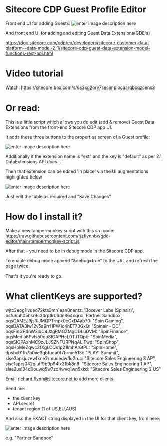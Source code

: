
# Sitecore CDP Guest Profile Editor

Front end UI for adding Guests:
![enter image description here](https://i.ibb.co/8gDKz2k/Screenshot-2022-08-17-at-14-25-25.png)


And front end UI for adding and editing Guest Data Extensions(GDE's)

https://doc.sitecore.com/cdp/en/developers/sitecore-customer-data-platform--data-model-2-1/sitecore-cdp-guest-data-extension-model-functions-rest-api.html

 
 
# Video tutorial

  
Watch: https://sitecore.box.com/s/6s3xg2ory7secjmpibcqarqbcqzcens3


# Or read:

  

This is a little script which allows you do edit (add & remove) Guest Data Extensions from the front-end Sitecore CDP app UI.

  

It adds these three buttons to the properties screen of a Guest profile:

![enter image description here](https://i.ibb.co/WzzjxQ1/Screenshot-2022-04-25-at-14-24-12.png)


Additionally if the extension name is "ext" and the key is "default" as per 2.1 DataExtensions API docs...

Then that extension can be edited 'in place' via the UI augmentations highlighted below

![enter image description here](https://i.ibb.co/1mNwxcW/Screenshot-2022-06-09-at-12-10-44.png)

Just edit the table as required and "Save Changes"

  

# How do I install it?

  

Make a new tampermonkey script with this src code: https://raw.githubusercontent.com/rjzflynnbx/gde-editor/main/tampermonkey-script.js

  

After that - you need to be in debug mode in the Sitecore CDP app.

  

To enable debug mode append "&debug=true" to the URL and refresh the page twice.

  

That's it you're ready to go.

  


  

# What clientKeys are supported?

wjtc2eog1lvueo72kts3mn1ean0nentz: 'Boxever Labs (Spinair)',
psfu6uh05hsr9c34rptlr06dn864cqrx: 'Partner Sandbox',
pqsGAMEJ9jsRlJMQPTrnpk0cGxD4ab70: "Spin Gaming",
pqsDATA3lw12v5a9rrHPW1c4hET73GxQ: "Spinair - DC",
pqsFinGP4nW3iqC4JzgRMGZMgODLuDVM: "SpinFinance",
pqsMedIa6PvIs50quSIOAPHcL0TJTQpk: "SpinMedia",
pqsSIOPAxhMC9zJLJSZNFURPNqALIFwd: "SpinShop",
pqsHoMeZqwc3fXgLCQs1p21ImhAr6tPL: "SpinHome",
dpsbx91fh7b0ve3qbfuoa0f7brme513i: "PLAY! Summit",
sise3apsjuzewfkne2rmuuedwflq2ruc: "Sitecore Sales Engineering 3 AP",
sise1aprs042qjutf9b9p94lx31bk8n8: "Sitecore Sales Engineering 1 AP",
sise2usl84d0ouwq5w7zd4wvq1wn5xkd: "Sitecore Sales Engineering 2 US"

Email richard.flynn@sitecore.net to add more clients.

Send me:

 - the client key
 - API secret 
 - tenant region (1 of US,EU,AUS)

And also the EXACT string displayed in the UI for that client key, from here:

![enter image description here](https://i.ibb.co/yYGjfK7/Screenshot-2022-06-09-at-12-15-05.png)

e.g. "Partner Sandbox"
